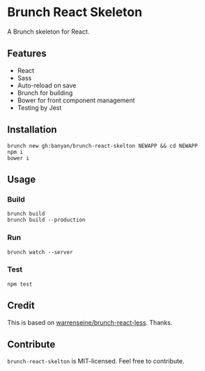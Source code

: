 # Brunch React Skeleton

A Brunch skeleton for React.

## Features

* React
* Sass
* Auto-reload on save
* Brunch for building
* Bower for front component management
* Testing by Jest

## Installation

```
brunch new gh:banyan/brunch-react-skelton NEWAPP && cd NEWAPP
npm i
bower i
```

## Usage

### Build

```
brunch build
brunch build --production
```

### Run

```
brunch watch --server
```

### Test

```
npm test
```

## Credit

This is based on [warrenseine/brunch-react-less](https://github.com/warrenseine/brunch-react-less). Thanks.

## Contribute

`brunch-react-skelton` is MIT-licensed. Feel free to contribute.
